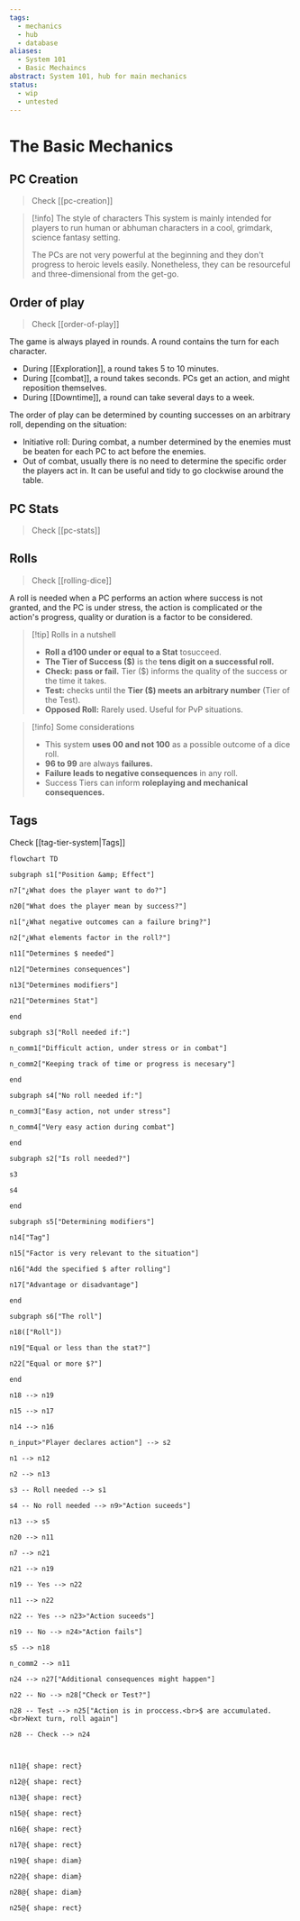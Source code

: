 ```yaml
---
tags:
  - mechanics
  - hub
  - database
aliases:
  - System 101
  - Basic Mechaincs
abstract: System 101, hub for main mechanics
status:
  - wip
  - untested
---
```

# The Basic Mechanics
## PC Creation
> Check [[pc-creation]]

> [!info] The style of characters
> This system is mainly intended for players to run human or abhuman characters in a cool, grimdark, science fantasy setting.
> 
> The PCs are not very powerful at the beginning and they don't progress to heroic levels easily. Nonetheless, they can be resourceful and three-dimensional from the get-go.
## Order of play
> Check [[order-of-play]]

The game is always played in rounds. A round contains the turn for each character.
- During [[Exploration]], a round takes 5 to 10 minutes.
- During [[combat]], a round takes seconds. PCs get an action, and might reposition themselves.
- During [[Downtime]], a round can take several days to a week.

The order of play can be determined by counting successes on an arbitrary roll, depending on the situation:
- Initiative roll: During combat, a number determined by the enemies must be beaten for each PC to act before the enemies.
- Out of combat, usually there is no need to determine the specific order the players act in. It can be useful and tidy to go clockwise around the table.
## PC Stats
> Check [[pc-stats]]


## Rolls
> Check [[rolling-dice]]

A roll is needed when a PC performs an action where success is not granted, and the PC is under stress, the action is complicated or the action's progress, quality or duration is a factor to be considered.

> [!tip] Rolls in a nutshell
> - **Roll a d100 under or equal to a Stat** tosucceed.
> - **The Tier of Success ($)** is the **tens digit on a successful roll.**
> - **Check: pass or fail.** Tier ($) informs the quality of the success or the time it takes.
> - **Test:** checks until the **Tier ($) meets an arbitrary number** (Tier of the Test).
> - **Opposed Roll:** Rarely used. Useful for PvP situations.

> [!info] Some considerations
> - This system **uses 00 and not 100** as a possible outcome of a dice roll.
> - **96 to 99** are always **failures.**
> - **Failure leads to negative consequences** in any roll.
> - Success Tiers can inform **roleplaying and mechanical consequences.**
## Tags
Check [[tag-tier-system|Tags]]

```mermaid
flowchart TD

subgraph s1["Position &amp; Effect"]

n7["¿What does the player want to do?"]

n20["What does the player mean by success?"]

n1["¿What negative outcomes can a failure bring?"]

n2["¿What elements factor in the roll?"]

n11["Determines $ needed"]

n12["Determines consequences"]

n13["Determines modifiers"]

n21["Determines Stat"]

end

subgraph s3["Roll needed if:"]

n_comm1["Difficult action, under stress or in combat"]

n_comm2["Keeping track of time or progress is necesary"]

end

subgraph s4["No roll needed if:"]

n_comm3["Easy action, not under stress"]

n_comm4["Very easy action during combat"]

end

subgraph s2["Is roll needed?"]

s3

s4

end

subgraph s5["Determining modifiers"]

n14["Tag"]

n15["Factor is very relevant to the situation"]

n16["Add the specified $ after rolling"]

n17["Advantage or disadvantage"]

end

subgraph s6["The roll"]

n18(["Roll"])

n19["Equal or less than the stat?"]

n22["Equal or more $?"]

end

n18 --> n19

n15 --> n17

n14 --> n16

n_input>"Player declares action"] --> s2

n1 --> n12

n2 --> n13

s3 -- Roll needed --> s1

s4 -- No roll needed --> n9>"Action suceeds"]

n13 --> s5

n20 --> n11

n7 --> n21

n21 --> n19

n19 -- Yes --> n22

n11 --> n22

n22 -- Yes --> n23>"Action suceeds"]

n19 -- No --> n24>"Action fails"]

s5 --> n18

n_comm2 --> n11

n24 --> n27["Additional consequences might happen"]

n22 -- No --> n28["Check or Test?"]

n28 -- Test --> n25["Action is in proccess.<br>$ are accumulated.<br>Next turn, roll again"]

n28 -- Check --> n24

  

n11@{ shape: rect}

n12@{ shape: rect}

n13@{ shape: rect}

n15@{ shape: rect}

n16@{ shape: rect}

n17@{ shape: rect}

n19@{ shape: diam}

n22@{ shape: diam}

n28@{ shape: diam}

n25@{ shape: rect}
```